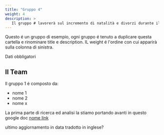 ```yaml
---
title: "Gruppo 4"
weight: 4
description: >
   Il gruppo # lavorerà sul incremento di natalità e divorzi durante il lockdown
---
```


Questo é un gruppo di esempio, ogni gruppo é tenuto a duplicare questa cartella e rinominare title e description.
IL weight é l'ordine con cui apparirà sulla colonna di sinistra.

Dati obbligatori

## Il Team

Il gruppo 1 é composto da:

* nome 1  
* nome 2  
* nome x  

La prima parte di ricerca ed analisi la stiamo portando avanti in questo google doc [nome link](url)

ultimo aggiornamento in data
tradotto in inglese?
